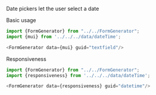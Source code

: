 Date pickers let the user select a date

Basic usage
```js
import {FormGenerator} from "../../FormGenerator";
import {mui} from '../../../data/dateTime';

<FormGenerator data={mui} guid="textfield"/>
```

Responsiveness

```js
import {FormGenerator} from "../../FormGenerator";
import {responsiveness} from '../../../data/dateTime';

<FormGenerator data={responsiveness} guid="datetime"/>
```

